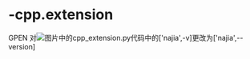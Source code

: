 # -cpp.extension
GPEN
对![图片](https://user-images.githubusercontent.com/56429665/140471649-d7c39b66-fcfd-4b90-b750-ed7522b4cdfb.png)中的cpp_extension.py代码中的['najia',-v]更改为['najia',--version]
